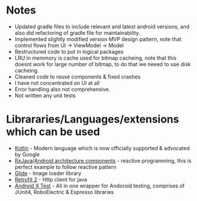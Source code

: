 # Notes
* Updated gradle files to include relevant and latest android versions, and also did refactoring of gradle file for maintainability.
* Implemented slightly modified version MVP design pattern, note that control flows from UI -> ViewModel -> Model
* Restructured code to put in logical packages
* LRU in memmory is cache used for bitmap cacheing, note that this doesnt work for large number of bitmap, to do that we neeed to use disk cacheing.
* Cleaned code to reuse components & fixed crashes
* I have not concentrated on UI at all
* Error handling also not comprehensive.
* Not written any unit tests


# Librararies/Languages/extensions which can be used
* [Kotlin](https://kotlinlang.org/docs/reference/android-overview.html) - Modern language which is now officially supported & advocated by Google
* [RxJava](https://github.com/ReactiveX/RxJava)/[Android architecture components](https://developer.android.com/topic/libraries/architecture/) - reactive programming, this is perfect example to follow reactive pattern
* [Glide](https://github.com/codepath/android_guides/wiki/Displaying-Images-with-the-Glide-Library) - Image loader library
* [Retrofit 2](https://square.github.io/retrofit/) - Http client for java
* [Android X Test](https://developer.android.com/training/testing/set-up-project) - All in one wrapper for Andoroid testing, comprises of JUnit4, RoboElectric & Espresso libraries
